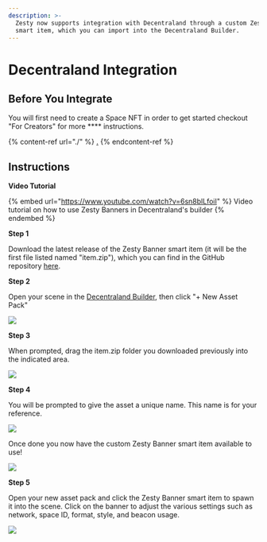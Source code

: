 ```yaml
---
description: >-
  Zesty now supports integration with Decentraland through a custom Zesty Banner
  smart item, which you can import into the Decentraland Builder.
---
```


# Decentraland Integration

## **Before You Integrate**

You will first need to create a Space NFT in order to get started checkout "For Creators" for more **** instructions.

{% content-ref url="./" %}
[.](./)
{% endcontent-ref %}

## Instructions

**Video Tutorial**

{% embed url="https://www.youtube.com/watch?v=6sn8blLfoiI" %}
Video tutorial on how to use Zesty Banners in Decentraland's builder
{% endembed %}

**Step 1**

Download the latest release of the Zesty Banner smart item (it will be the first file listed named "item.zip"), which you can find in the GitHub repository [here](https://github.com/zestymarket/dcl/releases).

**Step 2**

Open your scene in the [Decentraland Builder](https://builder.decentraland.org), then click "+ New Asset Pack"

![](../../.gitbook/assets/DCL\_1.png)

**Step 3**

When prompted, drag the item.zip folder you downloaded previously into the indicated area.&#x20;

![](../../.gitbook/assets/DCL\_2.png)

**Step 4**

You will be prompted to give the asset a unique name. This name is for your reference.&#x20;

![](../../.gitbook/assets/DCL\_3.png)

Once done you now have the custom Zesty Banner smart item available to use!

![](<../../.gitbook/assets/DCL\_4 (1).png>)

**Step 5**

Open your new asset pack and click the Zesty Banner smart item to spawn it into the scene. Click on the banner to adjust the various settings such as network, space ID, format, style, and beacon usage.

![](<../../.gitbook/assets/DCL\_5 (1).png>)
